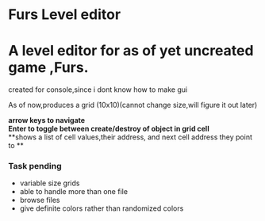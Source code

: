  Furs Level editor
==============


A level editor for as of yet uncreated game ,Furs.
=======
created for console,since i dont know how to make gui


As of now,produces a grid (10x10)(cannot change size,will figure it out later)

 **arrow keys to navigate**    
 **Enter to toggle between create/destroy of object in grid cell**  
 **shows a list of cell values,their address,
 and next cell address they point to  **  


### Task pending
- variable size grids
- able to handle more than one file
- browse files
- give definite colors rather than randomized colors  
